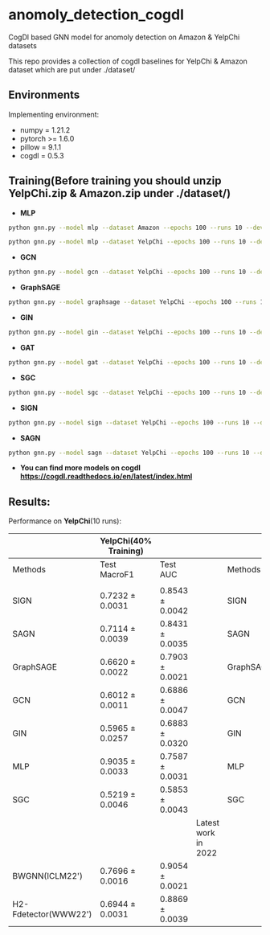 # anomoly_detection_cogdl
CogDl based GNN model for anomoly detection on Amazon &amp; YelpChi datasets

This repo provides a collection of cogdl baselines for YelpChi & Amazon dataset which are put under ./dataset/

## Environments
Implementing environment:  
- numpy = 1.21.2  
- pytorch >= 1.6.0  
- pillow = 9.1.1
- cogdl = 0.5.3

## Training(Before training you should unzip YelpChi.zip & Amazon.zip under ./dataset/)

- **MLP**
```bash
python gnn.py --model mlp --dataset Amazon --epochs 100 --runs 10 --device 0
```
```bash
python gnn.py --model mlp --dataset YelpChi --epochs 100 --runs 10 --device 0
```

- **GCN**
```bash
python gnn.py --model gcn --dataset YelpChi --epochs 100 --runs 10 --device 0
```

- **GraphSAGE**
```bash
python gnn.py --model graphsage --dataset YelpChi --epochs 100 --runs 10 --device 0
```

- **GIN**
```bash
python gnn.py --model gin --dataset YelpChi --epochs 100 --runs 10 --device 0
```

- **GAT**
```bash
python gnn.py --model gat --dataset YelpChi --epochs 100 --runs 10 --device 0
```

- **SGC**
```bash
python gnn.py --model sgc --dataset YelpChi --epochs 100 --runs 10 --device 0
```

- **SIGN**
```bash
python gnn.py --model sign --dataset YelpChi --epochs 100 --runs 10 --device 0
```

- **SAGN**
```bash
python gnn.py --model sagn --dataset YelpChi --epochs 100 --runs 10 --device 0
```

- **You can find more models on cogdl https://cogdl.readthedocs.io/en/latest/index.html**


## Results:
Performance on **YelpChi**(10 runs):

|   | YelpChi(40% Training)  |   |   |    | Amazon(40% Training)  |   |
|  :----  |  ---- |  ---- |  ----|  :----  |  ---- |  ---- |
| Methods   | Test MacroF1  | Test AUC  |   |  Methods | Test MacroF1  | Test AUC  |
|    |    |   |   |    |  |   |
| SIGN | 0.7232 ± 0.0031 | 0.8543 ± 0.0042 | | SIGN | 0.9179 ± 0.0012 | 0.9687 ± 0.0011 |
| SAGN | 0.7114 ± 0.0039 | 0.8431 ± 0.0035 | | SAGN | 0.9020 ± 0.0041 | 0.9613 ± 0.0012 |
| GraphSAGE| 0.6620 ± 0.0022 | 0.7903 ± 0.0021 | | GraphSAGE| 0.8213 ± 0.0042 | 0.8759 ± 0.0030 |
| GCN | 0.6012 ± 0.0011 | 0.6886 ± 0.0047 | | GCN | 0.7674 ± 0.0011 | 0.8629 ± 0.0047 |
| GIN | 0.5965 ± 0.0257 | 0.6883 ± 0.0320 | | GIN | 0.7565 ± 0.0257 | 0.8583 ± 0.0320 |
| MLP | 0.9035 ± 0.0033 | 0.7587 ± 0.0031 | | MLP | 0.9035 ± 0.0033 | 0.7587 ± 0.0031 |
| SGC | 0.5219 ± 0.0046 | 0.5853 ± 0.0043 | | SGC | 0.7148 ± 0.0033 | 0.8652 ± 0.0052 |
|   |  |   |  Latest work in 2022  |    |   |   |
| BWGNN(ICLM22') | 0.7696 ± 0.0016 | 0.9054 ± 0.0021  | |  | 0.9229 ± 0.0023 | 0.9806 ± 0.0016 |
| H2-Fdetector(WWW22') | 0.6944 ± 0.0031 | 0.8869 ± 0.0039 | |  | 0.8320 ± 0.0023 | 0.9689 ± 0.0022 |

